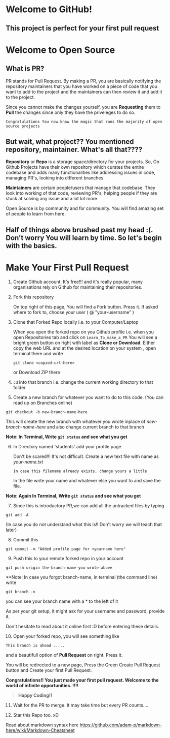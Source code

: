 # Welcome to GitHub!
## This project is perfect for your first pull request

# Welcome to Open Source

## What is PR?

PR stands for Pull Request. By making a PR, you are basically notifying the repository maintainers that you have worked on a piece of code that you want to add to the project and the maintainers can then review it and add it to the project.

Since you cannot make the changes yourself, you are **Requesting** them to **Pull** the changes since only they have the priveleges to do so.

``` 
Congratulations You now know the magic that runs the majority of open source projects 
```

## But wait, what project?? You mentioned repository, maintainer. What's all that????

**Repository** or **Repo** is a storage space/directory for your projects. So, On Github Projects have their own repository which curates the entire codebase and adds many functionalities like addressing issues in code, managing PR's, looking into different branches.

**Maintainers** are certain people/users that manage that codebase. They look into working of that code, reviewing PR's, helping people if they are stuck at solving any issue and a lot lot more. 

Open Source is by community and for community. You will find amazing set of people to learn from here.

## Half of things above brushed past my head :(. Don't worry You will learn by time. So let's begin with the basics.

# Make Your First Pull Request

1. Create Github account. It's free!!! and it's really popular, many organisations rely on Github for maintaining their repositories.
2. Fork this repository

   On top right of this page, You will find a Fork button. Press it. If asked where to fork to, choose your user ( @ "your-username" )
3. Clone that Forked Repo locally i.e. to your Computer/Laptop

   When you open the forked repo on you Github profile i.e. when you open Repositories tab and click on
   ```Learn_To_make_a_PR```
   You will see a bright green button on right with label as **Clone or Download**.
   Either copy the web URL and at the desired location on your system , open terminal there and write
   ```
   git clone <copied-url-here>
   ```
   or
   Download ZIP there
4. ``cd`` into that branch i.e. change the current working directory to that folder
5. Create a new branch for whatever you want to do to this code. (You can read up on Branches online)
```
git checkout -b new-branch-name-here
```
This will create the new branch with whatever you wrote inplace of *new-branch-name-here* and also change current branch to that branch

**Note: In Terminal, Write ```git status``` and see what you get**

6. In Directory named 'students' add your profile page

   Don't be scared!!! It's not difficult.
   Create a new text file with name as *your-name.txt*

   ```In case this filename already exists, change yours a little```

   In the file write your name and whatever else you want to and save the file.

**Note: Again In Terminal, Write ```git status``` and see what you get**

7. Since this is introductory PR,we can add all the untracked files by typing 
```
git add -A
```

(In case you do not understand what this is!! Don't worry we will teach that later)

8. Commit this

```
git commit -m "Added profile page for <yourname here"
```

9. Push this to your remote forked repo in your account

```
git push origin the-branch-name-you-wrote-above
```

**Note: In case you forgot branch-name, in terminal (the command line) write
```
git branch -v
```
you can see your branch name with a * to the left of it

As per your git setup, it might ask for your username and password, provide it.

Don't hesitate to read about it online first :D before entering these details.

10. Open your forked repo, you will see something like 
```
This branch is ahead .....
```
and a beautifull option of **Pull Request** on right. Press it.

You will be redirected to a new page, Press the Green Create Pull Request button and Create your first Pull Request.

**Congratulations!! You just made your first pull request. Welcome to the world of infinite opportunities. !!!!**

> **Happy Coding!!**

11. Wait for the PR to merge. It may take time but every PR counts....

12. Star this Repo too. xD


Read about markdown syntax here
https://github.com/adam-p/markdown-here/wiki/Markdown-Cheatsheet
